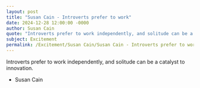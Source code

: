 ```yaml
---
layout: post
title: "Susan Cain - Introverts prefer to work"
date: 2024-12-28 12:00:00 -0000
author: Susan Cain
quote: "Introverts prefer to work independently, and solitude can be a catalyst to innovation."
subject: Excitement
permalink: /Excitement/Susan Cain/Susan Cain - Introverts prefer to work
---
```


Introverts prefer to work independently, and solitude can be a catalyst to innovation.

- Susan Cain
